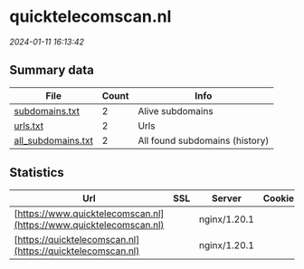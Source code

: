 # quicktelecomscan.nl
*2024-01-11 16:13:42*
## Summary data


| File       | Count | Info |
|------------|-------|------|
|[subdomains.txt](/data/quicktelecomscan.nl/subdomains.txt)|2|Alive subdomains|
|[urls.txt](/data/quicktelecomscan.nl/urls.txt)|2|Urls|
|[all_subdomains.txt](/data/quicktelecomscan.nl/all_subdomains.txt)|2|All found subdomains (history)|


## Statistics


| Url | SSL | Server | Cookie | HSTS | CSP | XFO | XXP | RP | Tech |Title |
|------------|-------|------|------|------|------|------|------|------|------|------|
|[https://www.quicktelecomscan.nl](https://www.quicktelecomscan.nl)| |nginx/1.20.1| | | | :white_check_mark: | :white_check_mark: | :white_check_mark: |Nginx:1.20.1 PHP||
|[https://quicktelecomscan.nl](https://quicktelecomscan.nl)| |nginx/1.20.1| | | | :white_check_mark: | :white_check_mark: | :white_check_mark: |Nginx:1.20.1 PHP||